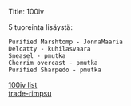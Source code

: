 Title: 100iv

5 tuoreinta lisäystä:

    Purified Marshtomp - JonnaMaaria
    Delcatty - kuhilasvaara 
    Sneasel - pmutka
    Cherrim overcast - pmutka
    Purified Sharpedo - pmutka 

[100iv list](static/content/release_order_100ivlist.txt)  
[trade-rimpsu](static/content/trade_string.txt)  


